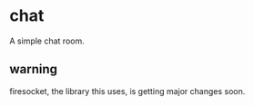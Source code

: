 # chat
A simple chat room.

## warning
firesocket, the library this uses, is getting major changes soon.
